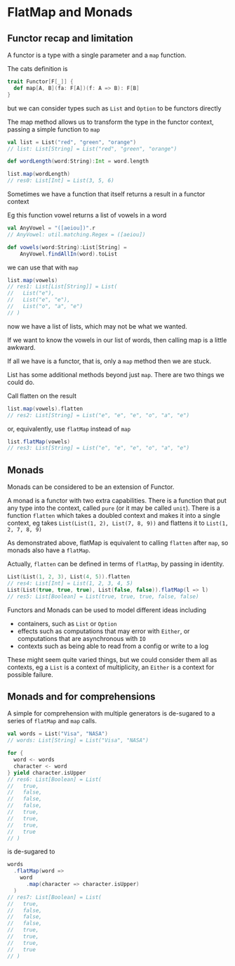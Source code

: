 # FlatMap and Monads

## Functor recap and limitation

A functor is a type with a single parameter and a `map` function.

The cats definition is
```scala
trait Functor[F[_]] {
  def map[A, B](fa: F[A])(f: A => B): F[B]
}
```
but we can consider types such as `List` and `Option` to be functors
directly

The map method allows us to transform the type in the functor context,
passing a simple function to `map`
```scala
val list = List("red", "green", "orange")
// list: List[String] = List("red", "green", "orange")

def wordLength(word:String):Int = word.length

list.map(wordLength)
// res0: List[Int] = List(3, 5, 6)
```
Sometimes we have a function that itself returns a result in a functor context

Eg this function vowel returns a list of vowels in a word
```scala
val AnyVowel = "([aeiou])".r
// AnyVowel: util.matching.Regex = ([aeiou])

def vowels(word:String):List[String] = 
    AnyVowel.findAllIn(word).toList
```
we can use that with `map`
```scala
list.map(vowels)
// res1: List[List[String]] = List(
//   List("e"),
//   List("e", "e"),
//   List("o", "a", "e")
// )
```
now we have a list of lists, which may not be what we wanted.

If we want to know the vowels in our list of words, 
then calling map is a little awkward.

If all we have is a functor, that is, only a `map` method then we are stuck.


List has some additional methods beyond just `map`.
There are two things we could do.

Call flatten on the result
```scala
list.map(vowels).flatten
// res2: List[String] = List("e", "e", "e", "o", "a", "e")
```
or, equivalently, use `flatMap` instead of `map`
```scala
list.flatMap(vowels)
// res3: List[String] = List("e", "e", "e", "o", "a", "e")
```

## Monads

Monads can be considered to be an extension of Functor.

A monad is a functor with two extra capabilities.
There is a function that put any type into the context,
called `pure` (or it may be called `unit`).
There is a function `flatten` which takes a doubled context and makes it
into a single context, eg takes `List(List(1, 2), List(7, 8, 9))`
and flattens it to `List(1, 2, 7, 8, 9)`

As demonstrated above, flatMap is equivalent to calling `flatten` after `map`,
so monads also have a `flatMap`.

Actually, `flatten` can be defined in terms of `flatMap`, by passing in identity.

```scala
List(List(1, 2, 3), List(4, 5)).flatten
// res4: List[Int] = List(1, 2, 3, 4, 5)
List(List(true, true, true), List(false, false)).flatMap(l => l)
// res5: List[Boolean] = List(true, true, true, false, false)
```

Functors and Monads can be used to model different ideas including
- containers, such as `List` or `Option`
- effects such as computations that may error with `Either`, or computations that are asynchronous with `IO`
- contexts such as being able to read from a config or write to a log

These might seem quite varied things, but we could consider them all 
as contexts, eg a `List` is a context of multiplicity, 
an `Either` is a context for possible failure.

## Monads and for comprehensions

A simple for comprehension with multiple generators is de-sugared to a series of `flatMap` and `map` calls.

```scala
val words = List("Visa", "NASA")
// words: List[String] = List("Visa", "NASA")

for {
  word <- words  
  character <- word
} yield character.isUpper
// res6: List[Boolean] = List(
//   true,
//   false,
//   false,
//   false,
//   true,
//   true,
//   true,
//   true
// )
```
is de-sugared to
```scala
words
  .flatMap(word =>
    word
      .map(character => character.isUpper)
  )
// res7: List[Boolean] = List(
//   true,
//   false,
//   false,
//   false,
//   true,
//   true,
//   true,
//   true
// )
```
